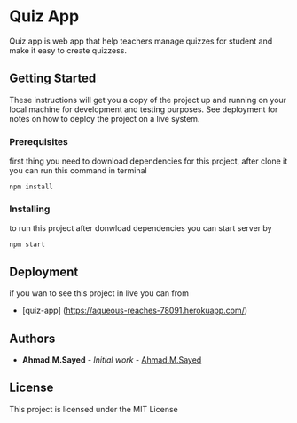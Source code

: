 # Quiz App

Quiz app is web app that help teachers manage quizzes for student and make it easy to create quizzess.

## Getting Started

These instructions will get you a copy of the project up and running on your local machine for development and testing purposes. See deployment for notes on how to deploy the project on a live system.

### Prerequisites

first thing you need to download dependencies for this project, after clone it you can run this command in terminal

```
npm install
```

### Installing

to run this project after donwload dependencies you can start server by 


```
npm start
```


## Deployment

if you wan to see this project in live you can from 
* [quiz-app] (https://aqueous-reaches-78091.herokuapp.com/) 



## Authors

* **Ahmad.M.Sayed** - *Initial work* - [Ahmad.M.Sayed](https://github.com/ahmedsaptan)


## License

This project is licensed under the MIT License


